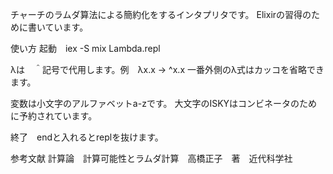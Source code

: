 チャーチのラムダ算法による簡約化をするインタプリタです。
Elixirの習得のために書いています。

使い方
起動　iex -S mix
     Lambda.repl

λは　＾記号で代用します。例　λx.x -> ^x.x
一番外側のλ式はカッコを省略できます。

変数は小文字のアルファベットa-zです。
大文字のISKYはコンビネータのために予約されています。

終了　endと入れるとreplを抜けます。


参考文献
計算論　計算可能性とラムダ計算　高橋正子　著　近代科学社
